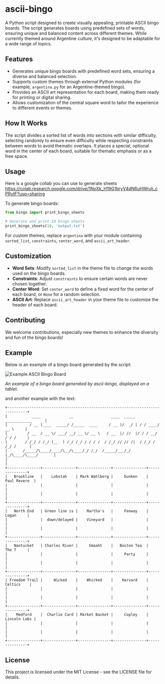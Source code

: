 # ascii-bingo

A Python script designed to create visually appealing, printable ASCII bingo boards. The script generates boards using predefined sets of words, ensuring unique and balanced content across different themes. While currently themed around Argentine culture, it's designed to be adaptable for a wide range of topics.

## Features

- Generates unique bingo boards with predefined word sets, ensuring a diverse and balanced selection.
- Supports custom themes through external Python modules (for example, `argentina.py` for an Argentine-themed bingo).
- Provides an ASCII art representation for each board, making them ready for printing or digital sharing.
- Allows customization of the central square word to tailor the experience to different events or themes.

## How It Works

The script divides a sorted list of words into sections with similar difficulty, selecting randomly to ensure even difficulty while respecting constraints between words to avoid thematic overlaps. It places a special, optional word in the center of each board, suitable for thematic emphasis or as a free space.

## Usage

Here is a google collab you can use to generate sheets https://colab.research.google.com/drive/1NoXk_H19G1bryV4dN6uHWrulj_cPRytF?usp=sharing

To generate bingo boards:

```python
from bingo import print_bingo_sheets

# Generate and print 10 bingo sheets
print_bingo_sheets(10, 'output.txt')
```

For custom themes, replace `argentina` with your module containing `sorted_list`, `constraints`, `center_word`, and `ascii_art_header`.

## Customization

- **Word Sets**: Modify `sorted_list` in the theme file to change the words used on the bingo boards.
- **Constraints**: Adjust `constraints` to ensure certain words are never chosen together.
- **Center Word**: Set `center_word` to define a fixed word for the center of each board, or `None` for a random selection.
- **ASCII Art**: Replace `ascii_art_header` in your theme file to customize the header of each board.

## Contributing

We welcome contributions, especially new themes to enhance the diversity and fun of the bingo boards!

## Example

Below is an example of a bingo board generated by the script:

![Example ASCII Bingo Board](https://github.com/JLansey/ascii-bingo/assets/4146681/5144747b-53db-4dc4-a1e4-f337a1ad7b05)

*An example of a bingo board generated by ascii-bingo, displayed on a tablet.*

and another example with the text:

    +-------------------------------------------------------------------------------+
    |           ____             __                 ____  _____   ____________      |
    |          / __ )____  _____/ /_____  ____     / __ )/  _/ | / / ____/ __ \     |
    |         / __  / __ \/ ___/ __/ __ \/ __ \   / __  |/ //  |/ / / __/ / / /     |
    |        / /_/ / /_/ (__  ) /_/ /_/ / / / /  / /_/ // // /|  / /_/ / /_/ /      |
    |       /_____/\____/____/\__/\____/_/ /_/  /_____/___/_/ |_/\____/\____/       |
    |                                                                               |
    +---------------+---------------+---------------+---------------+---------------+
    |   Brookline   |    Lobstah    | Mark Wahlberg |     Dunken    |  Paul Revere  |
    |               |               |               |               |               |
    |               |               |               |               |               |
    +---------------+---------------+---------------+---------------+---------------+
    |   North End   | Green line is |    Martha's   |     Fenway    |     Logan     |
    |               |  down/delayed |    Vineyard   |               |               |
    |               |               |               |               |               |
    +---------------+---------------+---------------+---------------+---------------+
    |   Nantucket   | Charles River |     Smaaht    |   Boston Tea  |     The T     |
    |               |               |               |     Party     |               |
    |               |               |               |               |               |
    +---------------+---------------+---------------+---------------+---------------+
    | Freedom Trail |     Wicked    |    Whicked    |    Harvard    |    Celtics    |
    |               |               |               |               |               |
    |               |               |               |               |               |
    +---------------+---------------+---------------+---------------+---------------+
    |    Medford    |  Charlie Card | Market Basket |     Copley    |  Lincoln Labs |
    |               |               |               |               |               |
    |               |               |               |               |               |
    +---------------+---------------+---------------+---------------+---------------+


## License

This project is licensed under the MIT License - see the LICENSE file for details.

